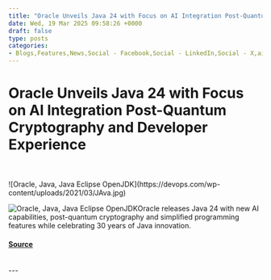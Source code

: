 ```yaml
---
title: "Oracle Unveils Java 24 with Focus on AI Integration Post-Quantum Cryptography and Developer Experience"
date: Wed, 19 Mar 2025 09:58:26 +0000
draft: false
type: posts
categories: 
- Blogs,Features,News,Social - Facebook,Social - LinkedIn,Social - X,ai,devex,devops,java,Oracle
---
```

# Oracle Unveils Java 24 with Focus on AI Integration Post-Quantum Cryptography and Developer Experience

<br/>

<br/>
![Oracle, Java, Java Eclipse OpenJDK](https://devops.com/wp-content/uploads/2021/03/JAva.jpg)

![Oracle, Java, Java Eclipse OpenJDK](https://devops.com/wp-content/uploads/2021/03/JAva-150x150.jpg)Oracle releases Java 24 with new AI capabilities, post-quantum cryptography and simplified programming features while celebrating 30 years of Java innovation.

#### [Source](https://devops.com/oracle-unveils-java-24-with-focus-on-ai-integration-post-quantum-cryptography-and-developer-experience/?utm_source=rss&utm_medium=rss&utm_campaign=oracle-unveils-java-24-with-focus-on-ai-integration-post-quantum-cryptography-and-developer-experience)

<br/>
---
